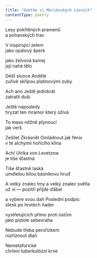 ```yaml
---
title: "Goethe v\_Mariánských Lázních"
contentType: poetry
---
```


<section>

Lesy pokřtěných pramenů  
a pohanských trav

V inspirující zeleni  
jako opálový šperk

jako želvová kamej  
její nahé tělo

Déšť slunce Andělé  
zuřivě skřípou platinovými zuby

Ach ano Ještě jedinkrát  
zatratit duši

Ještě naposledy  
hryzat ten mramor který ožívá

To maso něžně plynoucí  
jak verš

Zešílet Zkrásnět Omládnout jak fénix  
v té alchymii hořícího klína

Ach! Ulrika von Levetzow  
je tiše šťastná

Tiše šťastně laská  
umdlelou bílou básníkovu hruď

A velký znalec tmy a velký znalec světla  
už ví — pozítří přijde ďábel

a vybere svou daň Poslední podpis:  
stesk po hrotech ňader

vystřelujících přímo proti ústům  
jako pistole sebevraha

Nebude třeba perořízkem  
rozříznout dlaň

Nemetaforické  
chrlení tuberkulózní krve

</section>
